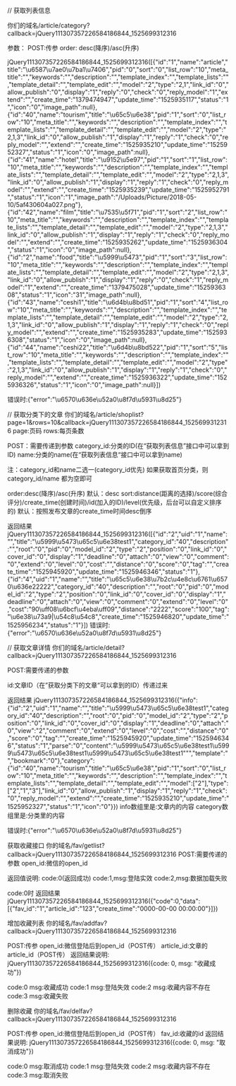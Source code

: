 // 获取列表信息

你们的域名/article/category?callback=jQuery111307357226584186844_1525699312316

参数：
POST:传参
order: desc(降序)/asc(升序)


jQuery111307357226584186844_1525699312316([{"id":"1","name":"article","title":"\u6587\u7ae0\u7ba1\u7406","pid":"0","sort":"0","list_row":"10","meta_title":"","keywords":"","description":"","template_index":"","template_lists":"","template_detail":"","template_edit":"","model":"2","type":"2,1","link_id":"0","allow_publish":"0","display":"1","reply":"0","check":"0","reply_model":"1","extend":"","create_time":"1379474947","update_time":"1525935117","status":"1","icon":"0","image_path":null},{"id":"40","name":"tourism","title":"\u65c5\u6e38","pid":"1","sort":"0","list_row":"10","meta_title":"","keywords":"","description":"","template_index":"","template_lists":"","template_detail":"","template_edit":"","model":"2","type":"2,1,3","link_id":"0","allow_publish":"1","display":"1","reply":"1","check":"0","reply_model":"","extend":"","create_time":"1525935210","update_time":"1525952327","status":"1","icon":"0","image_path":null},{"id":"41","name":"hotel","title":"\u9152\u5e97","pid":"1","sort":"1","list_row":"10","meta_title":"","keywords":"","description":"","template_index":"","template_lists":"","template_detail":"","template_edit":"","model":"2","type":"2,1,3","link_id":"0","allow_publish":"1","display":"1","reply":"1","check":"0","reply_model":"","extend":"","create_time":"1525935239","update_time":"1525952791","status":"1","icon":"1","image_path":"\/Uploads\/Picture\/2018-05-10\/5af430604a027.png"},{"id":"42","name":"film","title":"\u7535\u5f71","pid":"1","sort":"2","list_row":"10","meta_title":"","keywords":"","description":"","template_index":"","template_lists":"","template_detail":"","template_edit":"","model":"2","type":"2,1,3","link_id":"0","allow_publish":"1","display":"1","reply":"1","check":"0","reply_model":"","extend":"","create_time":"1525935262","update_time":"1525936304","status":"1","icon":"0","image_path":null},{"id":"2","name":"food","title":"\u5999\u5473","pid":"1","sort":"3","list_row":"10","meta_title":"","keywords":"","description":"","template_index":"","template_lists":"","template_detail":"","template_edit":"","model":"2","type":"2,1,3","link_id":"0","allow_publish":"1","display":"1","reply":"0","check":"1","reply_model":"1","extend":"","create_time":"1379475028","update_time":"1525936308","status":"1","icon":"31","image_path":null},{"id":"43","name":"ceshi1","title":"\u6d4b\u8bd51","pid":"1","sort":"4","list_row":"10","meta_title":"","keywords":"","description":"","template_index":"","template_lists":"","template_detail":"","template_edit":"","model":"2","type":"2,1,3","link_id":"0","allow_publish":"1","display":"1","reply":"1","check":"0","reply_model":"","extend":"","create_time":"1525935283","update_time":"1525936308","status":"1","icon":"0","image_path":null},{"id":"44","name":"ceshi22","title":"\u6d4b\u8bd522","pid":"1","sort":"5","list_row":"10","meta_title":"","keywords":"","description":"","template_index":"","template_lists":"","template_detail":"","template_edit":"","model":"2","type":"2,1,3","link_id":"0","allow_publish":"1","display":"1","reply":"1","check":"0","reply_model":"","extend":"","create_time":"1525936322","update_time":"1525936326","status":"1","icon":"0","image_path":null}])

错误时:{"error":"\u6570\u636e\u52a0\u8f7d\u5931\u8d25"}


// 获取分类下的文章
你们的域名/article/shoplist?page=1&rows=10&callback=jQuery111307357226584186844_1525699312316
page:页码
rows:每页条数

POST：需要传递到参数
category_id:分类的ID(在“获取列表信息”接口中可以拿到ID)
name:分类的name(在“获取列表信息“接口中可以拿到name)

注：category_id和name二选一(category_id优先)
如果获取首页分类，则category_id/name 都为空即可

order:desc(降序)/asc(升序) 默认：desc
sort:distance(距离的选择)/score(综合评分)/create_time(创建时间)/id(加入的ID)/level(优先级，后台可以自定义排序的) 默认：按照发布文章的create_time时间desc倒序

返回结果
jQuery111307357226584186844_1525699312316([{"id":"2","uid":"1","name":"","title":"\u5999\u5473\u65c5\u6e38test1","category_id":"40","description":"","root":"0","pid":"0","model_id":"2","type":"2","position":"0","link_id":"0","cover_id":"0","display":"1","deadline":"0","attach":"0","view":"0","comment":"0","extend":"0","level":"0","cost":"","distance":"0","score":"0","tag":"","create_time":"1525945920","update_time":"1525946346","status":"1"},{"id":"4","uid":"1","name":"","title":"\u65c5\u6e38\u7b2c\u4e8c\u6761\u6570\u636e22222","category_id":"40","description":"","root":"0","pid":"0","model_id":"2","type":"2","position":"0","link_id":"0","cover_id":"0","display":"1","deadline":"0","attach":"0","view":"0","comment":"0","extend":"0","level":"0","cost":"90\uff08\u6bcf\u4eba\uff09","distance":"2222","score":"100","tag":"\u6e38\u73a9|\u54c8\u54c8","create_time":"1525946820","update_time":"1525956234","status":"1"}])
错误时:{"error":"\u6570\u636e\u52a0\u8f7d\u5931\u8d25"}



// 获取文章详情
你们的域名/article/detail?callback=jQuery111307357226584186844_1525699312316

POST:需要传递的参数

id:文章ID（在”获取分类下的文章“可以拿到的ID）传递过来

返回结果
jQuery111307357226584186844_1525699312316({"info":{"id":"2","uid":"1","name":"","title":"\u5999\u5473\u65c5\u6e38test1","category_id":"40","description":"","root":"0","pid":"0","model_id":"2","type":"2","position":"0","link_id":"0","cover_id":"0","display":"1","deadline":"0","attach":"0","view":"2","comment":"0","extend":"0","level":"0","cost":"","distance":"0","score":"0","tag":"","create_time":"1525945920","update_time":"1525946346","status":"1","parse":"0","content":"\u5999\u5473\u65c5\u6e38test1\u5999\u5473\u65c5\u6e38test1\u5999\u5473\u65c5\u6e38test1\"\"","template":"","bookmark":"0"},"category":{"id":"40","name":"tourism","title":"\u65c5\u6e38","pid":"1","sort":"0","list_row":"10","meta_title":"","keywords":"","description":"","template_index":"","template_lists":"","template_detail":"","template_edit":"","model":["2"],"type":["2","1","3"],"link_id":"0","allow_publish":"1","display":"1","reply":"1","check":"0","reply_model":"","extend":"","create_time":"1525935210","update_time":"1525952327","status":"1","icon":"0"}})
info数组里是:文章内的内容
category数组里是:分类里的内容

错误时:{"error":"\u6570\u636e\u52a0\u8f7d\u5931\u8d25"}





获取收藏接口
你的域名/fav/getlist?callback=jQuery111307357226584186844_1525699312316
POST:需要传递的参数
open_id:微信的open_id


返回值说明:
code:0(返回成功)
code:1,msg:登陆实效
code:2,msg:数据加载失败

code:0时
返回结果
jQuery111307357226584186844_1525699312316({"code":0,"data":[{"fav_id":"1","article_id":"123","create_time":"0000-00-00 00:00:00"}]})


增加收藏列表
你的域名/fav/addfav?callback=jQuery111307357226584186844_1525699312316

POST:传参
open_id:微信登陆后到open_id（POST传）
article_id:文章的article_id（POST传）
返回结果说明:
jQuery111307357226584186844_1525699312316({code: 0, msg: "收藏成功"})

code:0 msg:收藏成功
code:1 msg:登陆失效
code:2 msg:收藏内容不存在
code:3 msg:收藏失败



删除收藏
你的域名/fav/delfav?callback=jQuery111307357226584186844_1525699312316

POST:传参
open_id:微信登陆后到open_id（POST传）
fav_id:收藏的id
返回结果说明:
jQuery111307357226584186844_1525699312316({code: 0, msg: "取消成功"})

code:0 msg:取消成功
code:1 msg:登陆失效
code:2 msg:收藏内容不存在
code:3 msg:取消失败
